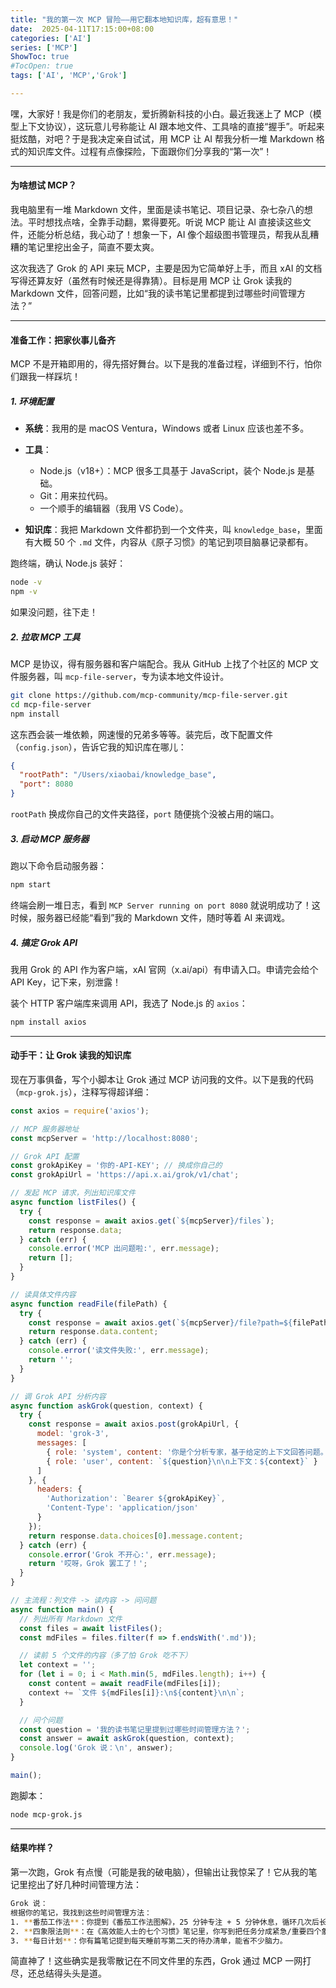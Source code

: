 ```yaml
---
title: "我的第一次 MCP 冒险——用它翻本地知识库，超有意思！"
date:  2025-04-11T17:15:00+08:00
categories: ['AI']
series: ['MCP']
ShowToc: true
#TocOpen: true
tags: ['AI', 'MCP','Grok']

---
```


嘿，大家好！我是你们的老朋友，爱折腾新科技的小白。最近我迷上了 MCP（模型上下文协议），这玩意儿号称能让 AI 跟本地文件、工具啥的直接“握手”。听起来挺炫酷，对吧？于是我决定亲自试试，用 MCP 让 AI 帮我分析一堆 Markdown 格式的知识库文件。过程有点像探险，下面跟你们分享我的“第一次”！

---

#### 为啥想试 MCP？

我电脑里有一堆 Markdown 文件，里面是读书笔记、项目记录、杂七杂八的想法。平时想找点啥，全靠手动翻，累得要死。听说 MCP 能让 AI 直接读这些文件，还能分析总结，我心动了！想象一下，AI 像个超级图书管理员，帮我从乱糟糟的笔记里挖出金子，简直不要太爽。

这次我选了 Grok 的 API 来玩 MCP，主要是因为它简单好上手，而且 xAI 的文档写得还算友好（虽然有时候还是得靠猜）。目标是用 MCP 让 Grok 读我的 Markdown 文件，回答问题，比如“我的读书笔记里都提到过哪些时间管理方法？”

---

#### 准备工作：把家伙事儿备齐

MCP 不是开箱即用的，得先搭好舞台。以下是我的准备过程，详细到不行，怕你们跟我一样踩坑！

##### 1. 环境配置

* **系统**：我用的是 macOS Ventura，Windows 或者 Linux 应该也差不多。
* **工具**：

  * Node.js（v18+）：MCP 很多工具基于 JavaScript，装个 Node.js 是基础。
  * Git：用来拉代码。
  * 一个顺手的编辑器（我用 VS Code）。
* **知识库**：我把 Markdown 文件都扔到一个文件夹，叫 `knowledge_base`，里面有大概 50 个 `.md` 文件，内容从《原子习惯》的笔记到项目脑暴记录都有。

跑终端，确认 Node.js 装好：

```bash
node -v
npm -v
```

如果没问题，往下走！

##### 2. 拉取 MCP 工具

MCP 是协议，得有服务器和客户端配合。我从 GitHub 上找了个社区的 MCP 文件服务器，叫 `mcp-file-server`，专为读本地文件设计。

```bash
git clone https://github.com/mcp-community/mcp-file-server.git
cd mcp-file-server
npm install
```

这东西会装一堆依赖，网速慢的兄弟多等等。装完后，改下配置文件（`config.json`），告诉它我的知识库在哪儿：

```json
{
  "rootPath": "/Users/xiaobai/knowledge_base",
  "port": 8080
}
```

`rootPath` 换成你自己的文件夹路径，`port` 随便挑个没被占用的端口。

##### 3. 启动 MCP 服务器

跑以下命令启动服务器：

```bash
npm start
```

终端会刷一堆日志，看到 `MCP Server running on port 8080` 就说明成功了！这时候，服务器已经能“看到”我的 Markdown 文件，随时等着 AI 来调戏。

##### 4. 搞定 Grok API

我用 Grok 的 API 作为客户端，xAI 官网（x.ai/api）有申请入口。申请完会给个 API Key，记下来，别泄露！

装个 HTTP 客户端库来调用 API，我选了 Node.js 的 `axios`：

```bash
npm install axios
```

---

#### 动手干：让 Grok 读我的知识库

现在万事俱备，写个小脚本让 Grok 通过 MCP 访问我的文件。以下是我的代码（`mcp-grok.js`），注释写得超详细：

```javascript
const axios = require('axios');

// MCP 服务器地址
const mcpServer = 'http://localhost:8080';

// Grok API 配置
const grokApiKey = '你的-API-KEY'; // 换成你自己的
const grokApiUrl = 'https://api.x.ai/grok/v1/chat';

// 发起 MCP 请求，列出知识库文件
async function listFiles() {
  try {
    const response = await axios.get(`${mcpServer}/files`);
    return response.data;
  } catch (err) {
    console.error('MCP 出问题啦:', err.message);
    return [];
  }
}

// 读具体文件内容
async function readFile(filePath) {
  try {
    const response = await axios.get(`${mcpServer}/file?path=${filePath}`);
    return response.data.content;
  } catch (err) {
    console.error('读文件失败:', err.message);
    return '';
  }
}

// 调 Grok API 分析内容
async function askGrok(question, context) {
  try {
    const response = await axios.post(grokApiUrl, {
      model: 'grok-3',
      messages: [
        { role: 'system', content: '你是个分析专家，基于给定的上下文回答问题。' },
        { role: 'user', content: `${question}\n\n上下文：${context}` }
      ]
    }, {
      headers: {
        'Authorization': `Bearer ${grokApiKey}`,
        'Content-Type': 'application/json'
      }
    });
    return response.data.choices[0].message.content;
  } catch (err) {
    console.error('Grok 不开心:', err.message);
    return '哎呀，Grok 罢工了！';
  }
}

// 主流程：列文件 -> 读内容 -> 问问题
async function main() {
  // 列出所有 Markdown 文件
  const files = await listFiles();
  const mdFiles = files.filter(f => f.endsWith('.md'));

  // 读前 5 个文件的内容（多了怕 Grok 吃不下）
  let context = '';
  for (let i = 0; i < Math.min(5, mdFiles.length); i++) {
    const content = await readFile(mdFiles[i]);
    context += `文件 ${mdFiles[i]}:\n${content}\n\n`;
  }

  // 问个问题
  const question = '我的读书笔记里提到过哪些时间管理方法？';
  const answer = await askGrok(question, context);
  console.log('Grok 说：\n', answer);
}

main();
```

跑脚本：

```bash
node mcp-grok.js
```

---

#### 结果咋样？

第一次跑，Grok 有点慢（可能是我的破电脑），但输出让我惊呆了！它从我的笔记里挖出了好几种时间管理方法：

```bash
Grok 说：
根据你的笔记，我找到这些时间管理方法：
1. **番茄工作法**：你提到《番茄工作法图解》，25 分钟专注 + 5 分钟休息，循环几次后长休息。
2. **四象限法则**：在《高效能人士的七个习惯》笔记里，你写到把任务分成紧急/重要四个象限，优先做重要不紧急的事。
3. **每日计划**：你有篇笔记提到每天睡前写第二天的待办清单，能省不少脑力。
```

简直神了！这些确实是我零散记在不同文件里的东西，Grok 通过 MCP 一网打尽，还总结得头头是道。